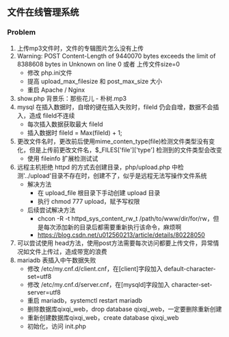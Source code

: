 ## 文件在线管理系统



### Problem
1. 上传mp3文件时，文件的专辑图片怎么没有上传
2. Warning: POST Content-Length of 9440070 bytes exceeds the limit of 8388608 bytes in Unknown on line 0 或者 上传文件size=0
    * 修改 php.ini文件
    * 提高 upload_max_filesize 和 post_max_size 大小
    * 重启 Apache / Nginx
3. show.php 背景乐：那些花儿 - 朴树.mp3
4. mysql 在插入数据时，自增的键在插入失败时，fileId 仍会自增，数据不会插入，造成 fileId不连续
    * 每次插入数据获取最大 fileId
    * 插入数据时 fileId = Max(fileId) + 1;
5. 更改文件名时，更改前后使用mime_conten_type(file)检测文件类型没有变化，但是上传前更改文件名，$_FILES['file']['type'] 检测到的文件类型会改变
    * 使用 fileinfo 扩展检测试试
6. 远程主机拒绝 httpd 的方式去创建目录，php/upload.php 中检测'../upload'目录不存在时，创建不了，似乎是远程无法写操作文件系统
    * 解决方法
        * 在 upload_file 根目录下手动创建 upload 目录
        * 执行 chmod 777 upload，赋予写权限
    * 后续尝试解决方法
        * chcon -R -t httpd_sys_content_rw_t /path/to/www/dir/for/rw，但是每次添加新的目录后都需要重新执行该命令，麻烦啊
        * https://blog.csdn.net/u012560213/article/details/80228050
7. 可以尝试使用 head方法，使用post方法需要每次访问都要上传文件，异常情况如文件上传过，造成带宽的浪费
8. mariadb 表插入中午数据失败
    * 修改 /etc/my.cnf.d/client.cnf，在[client]字段加入  default-character-set=utf8
    * 修改 /etc/my.cnf.d/server.cnf，在[mysqld]字段加入 character-set-server=utf8
    * 重启 mariadb，systemctl restart mariadb
    * 删除数据库qixqi_web，drop database qixqi_web，一定要删除重新创建
    * 重新创建数据库qixqi_web，create database qixqi_web
    * 初始化，访问 init.php